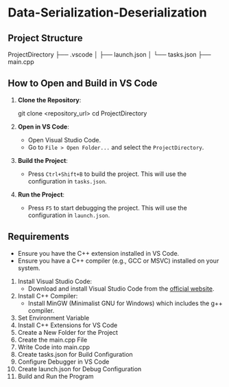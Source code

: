 # Data-Serialization-Deserialization

## Project Structure
  ProjectDirectory
   ├── .vscode
   │   ├── launch.json
   │   └── tasks.json
   ├── main.cpp

   ## How to Open and Build in VS Code

   1. **Clone the Repository**:
      
      git clone <repository_url>
      cd ProjectDirectory
      

   2. **Open in VS Code**:
      - Open Visual Studio Code.
      - Go to `File > Open Folder...` and select the `ProjectDirectory`.

   3. **Build the Project**:
      - Press `Ctrl+Shift+B` to build the project. This will use the configuration in `tasks.json`.

   4. **Run the Project**:
      - Press `F5` to start debugging the project. This will use the configuration in `launch.json`.

   ## Requirements

   - Ensure you have the C++ extension installed in VS Code.
   - Ensure you have a C++ compiler (e.g., GCC or MSVC) installed on your system.


1. Install Visual Studio Code:
   - Download and install Visual Studio Code from the [official website](https://code.visualstudio.com/).
2. Install C++ Compiler:
   - Install MinGW (Minimalist GNU for Windows) which includes the g++ compiler.
3. Set Environment Variable
4.	Install C++ Extensions for VS Code
5.	Create a New Folder for the Project
6.	Create the main.cpp File
7.	Write Code into main.cpp
8.	Create tasks.json for Build Configuration
9.	Configure Debugger in VS Code
10.	Create launch.json for Debug Configuration
11.	Build and Run the Program

